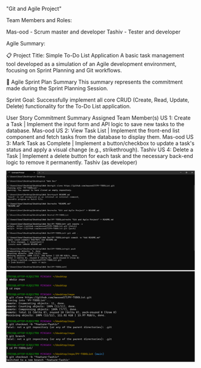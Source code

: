"Git and Agile Project" 


Team Members and Roles:

Mas-ood - Scrum master and developer
Tashiv  - Tester and developer

Agile Summary:

📋 Project Title: Simple To-Do List Application
A basic task management tool developed as a simulation of an Agile development environment, focusing on Sprint Planning and Git workflows.

🚀 Agile Sprint Plan Summary
This summary represents the commitment made during the Sprint Planning Session.

Sprint Goal: Successfully implement all core CRUD (Create, Read, Update, Delete) functionality for the To-Do List application.

User Story	Commitment Summary	Assigned Team Member(s)
US 1: Create a Task	| Implement the input form and API logic to save new tasks to the database.	Mas-ood
US 2: View Task List |	Implement the front-end list component and fetch tasks from the database to display them.	Mas-ood
US 3: Mark Task as Complete	| Implement a button/checkbox to update a task's status and apply a visual change (e.g., strikethrough).	Tashiv
US 4: Delete a Task	| Implement a delete button for each task and the necessary back-end logic to remove it permanently.	Tashiv (as developer)

![Alt text for screenshot](public/Mas-ood%20Git%20CLI.png)
![Alt text for screenshot](public/Tashiv%20Git%20CLI.png)


